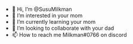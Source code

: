 - 👋 Hi, I’m @SusuMilkman
- 👀 I’m interested in your mom
- 🌱 I’m currently learning your mom
- 💞️ I’m looking to collaborate with your dad
- 📫 How to reach me Milkman#0766 on discord

<!---
SusuMilkman/SusuMilkman is a ✨ special ✨ suppository meant for your ass 
--->

